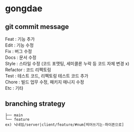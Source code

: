 # gongdae

## git commit message

Feat : 기능 추가   
Edit : 기능 수정   
Fix : 버그 수정   
Docs : 문서 수정   
Style : 스타일 수정 (코드 포맷팅, 세미콜론 누락 등 코드 자체 변경 x)   
Refactor : 코드 리펙토링   
Test : 테스트 코드, 리펙토링 테스트 코드 추가   
Chore : 빌드 업무 수정, 패키지 매니지 수정   
Etc : 기타   

## branching strategy
```
├── main
└── feature     
ex) 닉네임/server|client/feature/#num[띄어쓰기는-하이픈으로]
